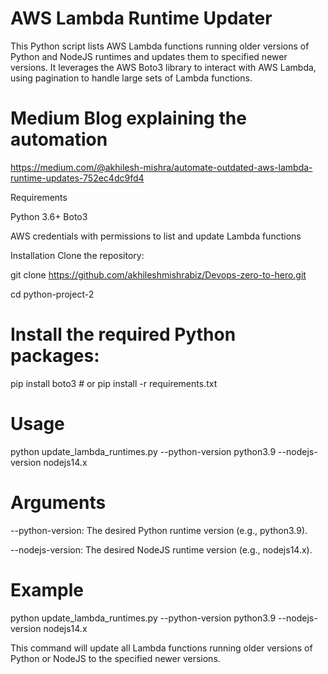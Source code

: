 # AWS Lambda Runtime Updater
This Python script lists AWS Lambda functions running older versions of Python and NodeJS runtimes and updates them to specified newer versions. It leverages the AWS Boto3 library to interact with AWS Lambda, using pagination to handle large sets of Lambda functions.

# Medium Blog explaining the automation
https://medium.com/@akhilesh-mishra/automate-outdated-aws-lambda-runtime-updates-752ec4dc9fd4


Requirements

Python 3.6+
Boto3

AWS credentials with permissions to list and update Lambda functions

Installation
Clone the repository:

git clone https://github.com/akhileshmishrabiz/Devops-zero-to-hero.git

cd python-project-2


# Install the required Python packages:
pip install boto3 # or pip install -r requirements.txt

# Usage

python update_lambda_runtimes.py --python-version python3.9 --nodejs-version nodejs14.x

# Arguments

--python-version: The desired Python runtime version (e.g., python3.9).

--nodejs-version: The desired NodeJS runtime version (e.g., nodejs14.x).

# Example

python update_lambda_runtimes.py --python-version python3.9 --nodejs-version nodejs14.x

This command will update all Lambda functions running older versions of Python or NodeJS to the specified newer versions.


